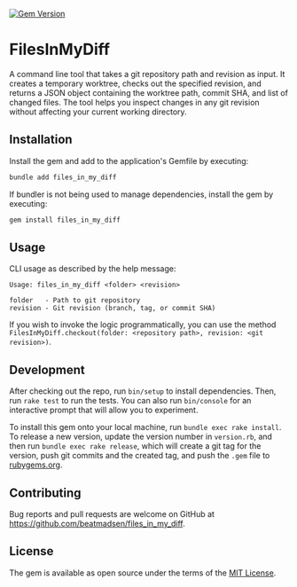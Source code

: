 [![Gem Version](https://badge.fury.io/rb/files_in_my_diff.svg)](https://badge.fury.io/rb/files_in_my_diff)

# FilesInMyDiff

A command line tool that takes a git repository path and revision as input. It creates a temporary worktree, checks out the specified revision, and returns a JSON object containing the worktree path, commit SHA, and list of changed files. The tool helps you inspect changes in any git revision without affecting your current working directory.

## Installation

Install the gem and add to the application's Gemfile by executing:

```bash
bundle add files_in_my_diff
```

If bundler is not being used to manage dependencies, install the gem by executing:

```bash
gem install files_in_my_diff
```

## Usage

CLI usage as described by the help message:
```
Usage: files_in_my_diff <folder> <revision>

folder   - Path to git repository
revision - Git revision (branch, tag, or commit SHA)
```

If you wish to invoke the logic programmatically, you can use the method `FilesInMyDiff.checkout(folder: <repository path>, revision: <git revision>)`.

## Development

After checking out the repo, run `bin/setup` to install dependencies. Then, run `rake test` to run the tests. You can also run `bin/console` for an interactive prompt that will allow you to experiment.

To install this gem onto your local machine, run `bundle exec rake install`. To release a new version, update the version number in `version.rb`, and then run `bundle exec rake release`, which will create a git tag for the version, push git commits and the created tag, and push the `.gem` file to [rubygems.org](https://rubygems.org).

## Contributing

Bug reports and pull requests are welcome on GitHub at https://github.com/beatmadsen/files_in_my_diff.

## License

The gem is available as open source under the terms of the [MIT License](https://opensource.org/licenses/MIT).
